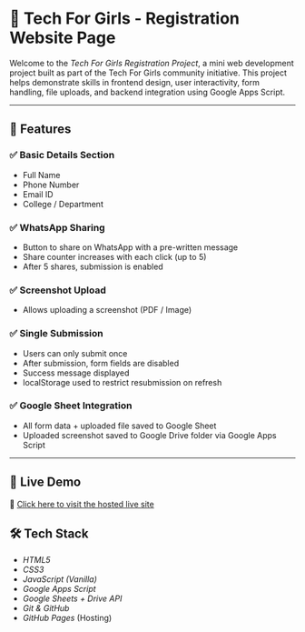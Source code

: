 # 🚀 Tech For Girls - Registration Website Page

Welcome to the *Tech For Girls Registration Project*, a mini web development project built as part of the Tech For Girls community initiative. This project helps demonstrate skills in frontend design, user interactivity, form handling, file uploads, and backend integration using Google Apps Script.

---

## 🧾 Features

### ✅ Basic Details Section
- Full Name  
- Phone Number  
- Email ID  
- College / Department

### ✅ WhatsApp Sharing
- Button to share on WhatsApp with a pre-written message  
- Share counter increases with each click (up to 5)  
- After 5 shares, submission is enabled

### ✅ Screenshot Upload
- Allows uploading a screenshot (PDF / Image)

### ✅ Single Submission
- Users can only submit once  
- After submission, form fields are disabled  
- Success message displayed  
- localStorage used to restrict resubmission on refresh

### ✅ Google Sheet Integration
- All form data + uploaded file saved to Google Sheet  
- Uploaded screenshot saved to Google Drive folder via Google Apps Script

---

## 📸 Live Demo

🔗 [Click here to visit the hosted live site](https://ashma2004.github.io/TechForGirlsCommunity/)


## 🛠 Tech Stack

- *HTML5*
- *CSS3*
- *JavaScript (Vanilla)*
- *Google Apps Script*
- *Google Sheets + Drive API*
- *Git & GitHub*
- *GitHub Pages* (Hosting)
